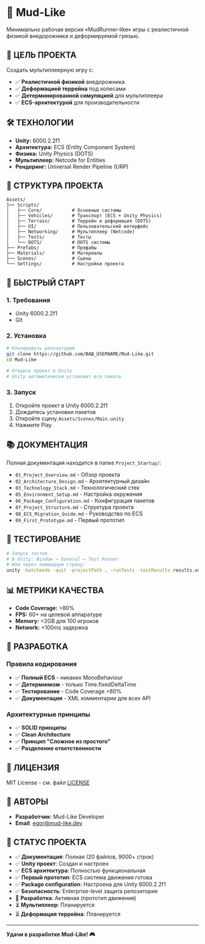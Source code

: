 # 🚗 Mud-Like

Минимально рабочая версия «MudRunner-like» игры с реалистичной физикой внедорожника и деформируемой грязью.

## 🎯 **ЦЕЛЬ ПРОЕКТА**

Создать мультиплеерную игру с:
- ✅ **Реалистичной физикой** внедорожника
- ✅ **Деформацией террейна** под колесами
- ✅ **Детерминированной симуляцией** для мультиплеера
- ✅ **ECS-архитектурой** для производительности

## 🛠️ **ТЕХНОЛОГИИ**

- **Unity:** 6000.2.2f1
- **Архитектура:** ECS (Entity Component System)
- **Физика:** Unity Physics (DOTS)
- **Мультиплеер:** Netcode for Entities
- **Рендеринг:** Universal Render Pipeline (URP)

## 📁 **СТРУКТУРА ПРОЕКТА**

```
Assets/
├── Scripts/
│   ├── Core/           # Основные системы
│   ├── Vehicles/       # Транспорт (ECS + Unity Physics)
│   ├── Terrain/        # Террейн и деформация (DOTS)
│   ├── UI/             # Пользовательский интерфейс
│   ├── Networking/     # Мультиплеер (Netcode)
│   ├── Tests/          # Тесты
│   └── DOTS/           # DOTS системы
├── Prefabs/            # Префабы
├── Materials/          # Материалы
├── Scenes/             # Сцены
└── Settings/           # Настройки проекта
```

## 🚀 **БЫСТРЫЙ СТАРТ**

### **1. Требования**
- Unity 6000.2.2f1
- Git

### **2. Установка**
```bash
# Клонировать репозиторий
git clone https://github.com/ВАШ_USERNAME/Mud-Like.git
cd Mud-Like

# Открыть проект в Unity
# Unity автоматически установит все пакеты
```

### **3. Запуск**
1. Откройте проект в Unity 6000.2.2f1
2. Дождитесь установки пакетов
3. Откройте сцену `Assets/Scenes/Main.unity`
4. Нажмите Play

## 📚 **ДОКУМЕНТАЦИЯ**

Полная документация находится в папке `Project_Startup/`:
- `01_Project_Overview.md` - Обзор проекта
- `02_Architecture_Design.md` - Архитектурный дизайн
- `03_Technology_Stack.md` - Технологический стек
- `05_Environment_Setup.md` - Настройка окружения
- `06_Package_Configuration.md` - Конфигурация пакетов
- `07_Project_Structure.md` - Структура проекта
- `08_ECS_Migration_Guide.md` - Руководство по ECS
- `09_First_Prototype.md` - Первый прототип

## 🧪 **ТЕСТИРОВАНИЕ**

```bash
# Запуск тестов
# В Unity: Window → General → Test Runner
# Или через командную строку:
unity -batchmode -quit -projectPath . -runTests -testResults results.xml
```

## 📊 **МЕТРИКИ КАЧЕСТВА**

- **Code Coverage:** >80%
- **FPS:** 60+ на целевой аппаратуре
- **Memory:** <2GB для 100 игроков
- **Network:** <100ms задержка

## 🤝 **РАЗРАБОТКА**

### **Правила кодирования**
- ✅ **Полный ECS** - никаких MonoBehaviour
- ✅ **Детерминизм** - только Time.fixedDeltaTime
- ✅ **Тестирование** - Code Coverage >80%
- ✅ **Документация** - XML комментарии для всех API

### **Архитектурные принципы**
- ✅ **SOLID принципы**
- ✅ **Clean Architecture**
- ✅ **Принцип "Сложное из простого"**
- ✅ **Разделение ответственности**

## 📄 **ЛИЦЕНЗИЯ**

MIT License - см. файл [LICENSE](LICENSE)

## 👥 **АВТОРЫ**

- **Разработчик**: Mud-Like Developer
- **Email**: egor@mud-like.dev

## 🎯 **СТАТУС ПРОЕКТА**

- ✅ **Документация**: Полная (20 файлов, 9000+ строк)
- ✅ **Unity проект**: Создан и настроен
- ✅ **ECS архитектура**: Полностью функциональная
- ✅ **Первый прототип**: ECS система движения готова
- ✅ **Package configuration**: Настроена для Unity 6000.2.2f1
- ✅ **Безопасность**: Enterprise-level защита репозитория
- 🔄 **Разработка**: Активная (прототип движения)
- ⏳ **Мультиплеер**: Планируется
- ⏳ **Деформация террейна**: Планируется

---

**Удачи в разработке Mud-Like! 🎮**

